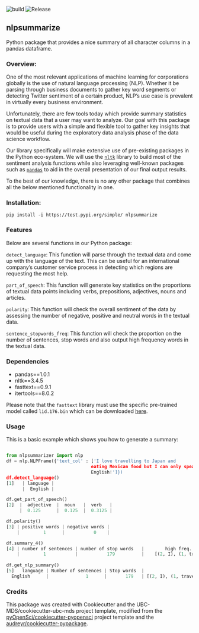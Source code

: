 ![build](https://github.com/UBC-MDS/nlpsummarize/workflows/build/badge.svg?branch=sentence_detect)
![Release](https://github.com/UBC-MDS/nlpsummarize/workflows/Release/badge.svg)

## nlpsummarize

Python package that provides a nice summary of all character columns in a pandas dataframe.

### Overview:

One of the most relevant applications of machine learning for corporations globally is the use of natural language processing (NLP). Whether it be parsing through business documents to gather key word segments or detecting Twitter sentiment of a certain product, NLP’s use case is prevalent in virtually every business environment.

Unfortunately, there are few tools today which provide summary statistics on textual data that a user may want to analyze. Our goal with this package is to provide users with a simple and flexible tool to gather key insights that would be useful during the exploratory data analysis phase of the data science workflow.

Our library specifically will make extensive use of pre-existing packages in the Python eco-system. We will use the [`nltk`](https://www.nltk.org/)  library to build most of the sentiment analysis functions while also leveraging well-known packages such as [`pandas`](https://pandas.pydata.org/) to aid in the overall presentation of our final output results.

To the best of our knowledge, there is no any other package that combines all the below mentioned functionality in one.

### Installation:

```
pip install -i https://test.pypi.org/simple/ nlpsummarize
```

### Features

Below are several functions in our Python package:

`detect_language`: This function will parse through the textual data and come up with the language of the text. This can be useful for an international company’s customer service process in detecting which regions are requesting the most help.

`part_of_speech`: This function will generate key statistics on the proportions of textual data points including verbs, prepositions, adjectives, nouns and articles.

`polarity`: This function will check the overall sentiment of the data by assessing the number of negative, positive and neutral words in the textual data.

`sentence_stopwords_freq`: This function will check the proportion on the number of sentences, stop words and also output high frequency words in the textual data.

### Dependencies

- pandas==1.0.1
- nltk==3.4.5
- fasttext==0.9.1
- itertools==8.0.2

Please note that the `fasttext` library must use the specific pre-trained model called `lid.176.bin` which can be downloaded [here](https://dl.fbaipublicfiles.com/fasttext/supervised-models/lid.176.bin).

### Usage

This is a basic example which shows you how to generate a summary:

``` python

from nlpsummarizer import nlp
df = nlp.NLPFrame({'text_col' : ['I love travelling to Japan and
                                eating Mexican food but I can only speak
                                English!']})
df.detect_language()
[1]   | language |
      |  English |

df.get_part_of_speech()
[2]  |  adjective  |  noun   |  verb   |
     |  0.125      |  0.125  |  0.3125 |

df.polarity()
[3] | positive words | negative words |
    |         1      |           0    |

df.summary_4()
[4] | number of sentences | number of stop words   |        high freq. words                |
    |         1           |           179          |    [(2, I), (1, travelling), (1, to)]  |
    
df.get_nlp_summary()
[5]   language | Number of sentences | Stop words  |                         Frequency   | adjective  | noun  |  verb  |  positive_words | negative_words |
  English      |              1      |       179   | [(2, I), (1, travelling), (1, to)]  |    0.125   | 0.125 | 0.3125 |            1    |             0  |

```

### Credits
This package was created with Cookiecutter and the UBC-MDS/cookiecutter-ubc-mds project template, modified from the [pyOpenSci/cookiecutter-pyopensci](https://github.com/pyOpenSci/cookiecutter-pyopensci) project template and the [audreyr/cookiecutter-pypackage](https://github.com/audreyr/cookiecutter-pypackage).
